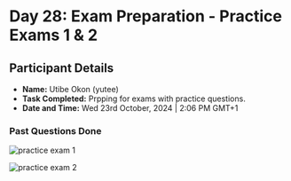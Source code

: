 # Day 28: Exam Preparation - Practice Exams 1 & 2

## Participant Details

- **Name:** Utibe Okon (yutee)
- **Task Completed:** Prpping for exams with practice questions.
- **Date and Time:** Wed 23rd October, 2024 | 2:06 PM GMT+1

### Past Questions Done

![practice exam 1](https://i.imgur.com/hwzshpj.png)

![practice exam 2](https://i.imgur.com/SPNHAaX.png)